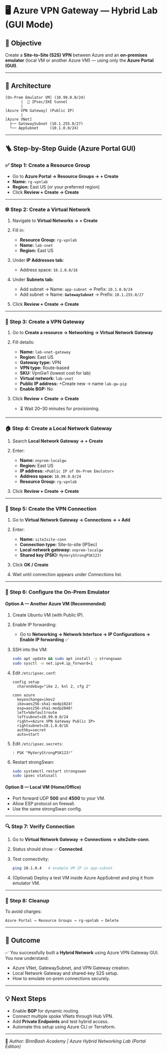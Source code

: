 # 🖥️ Azure VPN Gateway — Hybrid Lab (GUI Mode)

## 🎯 Objective

Create a **Site-to-Site (S2S) VPN** between Azure and an **on-premises emulator** (local VM or another Azure VM) — using only the **Azure Portal (GUI)**.

---

## 🧩 Architecture

```
[On-Prem Emulator VM] (10.99.0.0/24)
       |  🔐 IPsec/IKE tunnel
       |
[Azure VPN Gateway] (Public IP)
       |
[Azure VNet]
  ├── GatewaySubnet (10.1.255.0/27)
  └── AppSubnet     (10.1.0.0/24)
```

---

## 🪜 Step-by-Step Guide (Azure Portal GUI)

### ✅ **Step 1: Create a Resource Group**

* Go to **Azure Portal → Resource Groups → + Create**
* **Name:** `rg-vpnlab`
* **Region:** East US (or your preferred region)
* Click **Review + Create → Create**

---

### 🌐 **Step 2: Create a Virtual Network**

1. Navigate to **Virtual Networks → + Create**
2. Fill in:

   * **Resource Group:** `rg-vpnlab`
   * **Name:** `lab-vnet`
   * **Region:** East US
3. Under **IP Addresses tab:**

   * Address space: `10.1.0.0/16`
4. Under **Subnets tab:**

   * Add subnet → Name: `app-subnet` → Prefix: `10.1.0.0/24`
   * Add subnet → Name: **`GatewaySubnet`** → Prefix: `10.1.255.0/27`
5. Click **Review + Create → Create**

---

### 🚀 **Step 3: Create a VPN Gateway**

1. Go to **Create a resource → Networking → Virtual Network Gateway**
2. Fill details:

   * **Name:** `lab-vnet-gateway`
   * **Region:** East US
   * **Gateway type:** VPN
   * **VPN type:** Route-based
   * **SKU:** VpnGw1 (lowest cost for lab)
   * **Virtual network:** `lab-vnet`
   * **Public IP address:** +Create new → name `lab-gw-pip`
   * **Enable BGP:** No
3. Click **Review + Create → Create**

   * ⏳ Wait 20–30 minutes for provisioning.

---

### 🏠 **Step 4: Create a Local Network Gateway**

1. Search **Local Network Gateway → + Create**
2. Enter:

   * **Name:** `onprem-localgw`
   * **Region:** East US
   * **IP address:** `<Public IP of On-Prem Emulator>`
   * **Address space:** `10.99.0.0/24`
   * **Resource Group:** `rg-vpnlab`
3. Click **Review + Create → Create**

---

### 🔗 **Step 5: Create the VPN Connection**

1. Go to **Virtual Network Gateway → Connections → + Add**
2. Enter:

   * **Name:** `site2site-conn`
   * **Connection type:** Site-to-site (IPSec)
   * **Local network gateway:** `onprem-localgw`
   * **Shared key (PSK):** `MyVeryStrongPSK123!`
3. Click **OK / Create**
4. Wait until connection appears under *Connections* list.

---

### 🧰 **Step 6: Configure the On-Prem Emulator**

#### Option A — Another Azure VM (Recommended)

1. Create Ubuntu VM (with Public IP).
2. Enable IP forwarding:

   * Go to **Networking → Network Interface → IP Configurations → Enable IP forwarding** ✅
3. SSH into the VM:

   ```bash
   sudo apt update && sudo apt install -y strongswan
   sudo sysctl -w net.ipv4.ip_forward=1
   ```
4. Edit `/etc/ipsec.conf`:

   ```text
   config setup
     charondebug="ike 2, knl 2, cfg 2"

   conn azure
     keyexchange=ikev2
     ike=aes256-sha1-modp1024!
     esp=aes256-sha1-modp2048!
     left=%defaultroute
     leftsubnet=10.99.0.0/24
     right=<Azure VPN Gateway Public IP>
     rightsubnet=10.1.0.0/16
     authby=secret
     auto=start
   ```
5. Edit `/etc/ipsec.secrets`:

   ```text
   : PSK "MyVeryStrongPSK123!"
   ```
6. Restart strongSwan:

   ```bash
   sudo systemctl restart strongswan
   sudo ipsec statusall
   ```

#### Option B — Local VM (Home/Office)

* Port forward UDP **500** and **4500** to your VM.
* Allow ESP protocol on firewall.
* Use the same strongSwan config.

---

### 🔍 **Step 7: Verify Connection**

1. Go to **Virtual Network Gateway → Connections → site2site-conn**.
2. Status should show ✅ **Connected**.
3. Test connectivity:

   ```bash
   ping 10.1.0.4   # example VM IP in app-subnet
   ```
4. (Optional) Deploy a test VM inside Azure AppSubnet and ping it from emulator VM.

---

### 🧹 **Step 8: Cleanup**

To avoid charges:

```
Azure Portal → Resource Groups → rg-vpnlab → Delete
```

---

## 🏁 **Outcome**

✅ You successfully built a **Hybrid Network** using Azure VPN Gateway GUI.
You now understand:

* Azure VNet, GatewaySubnet, and VPN Gateway creation.
* Local Network Gateway and shared-key S2S setup.
* How to emulate on-prem connections securely.

---

## 💡 Next Steps

* Enable **BGP** for dynamic routing.
* Connect multiple spoke VNets through Hub VPN.
* Add **Private Endpoints** and test hybrid access.
* Automate this setup using Azure CLI or Terraform.

---

🧱 *Author: BinnBash Academy | Azure Hybrid Networking Lab (Portal Edition)*
